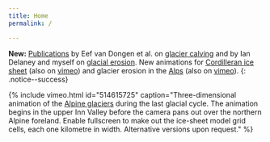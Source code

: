 ```yaml
---
title: Home
permalink: /

---
```


**New:** [Publications](/research-papers/) by Eef van Dongen et al. on
  [glacier calving](https://doi.org/10.5194/tc-15-485-2021) and by Ian Delaney
  and myself on [glacial erosion](https://doi.org/10.5194/esurf-2021-12). New
  animations for
  [Cordilleran ice sheet](/cordilleran-ice-sheet/#glacier-modelling)
  (also on [vimeo](https://vimeo.com/showcase/8003284)) and
  glacier erosion in the [Alps](/alpine-ice-sheet/#glacier-modelling)
  (also on [vimeo](https://vimeo.com/showcase/5585611)).
{: .notice--success}

{% include vimeo.html id="514615725" caption="Three-dimensional animation of
  the [Alpine glaciers](/alpine-ice-sheet/) during the last glacial cycle. The
  animation begins in the upper Inn Valley before the camera pans out over the
  northern Alpine foreland. Enable fullscreen to make out the ice-sheet model
  grid cells, each one kilometre in width. Alternative versions upon request."
  %}
